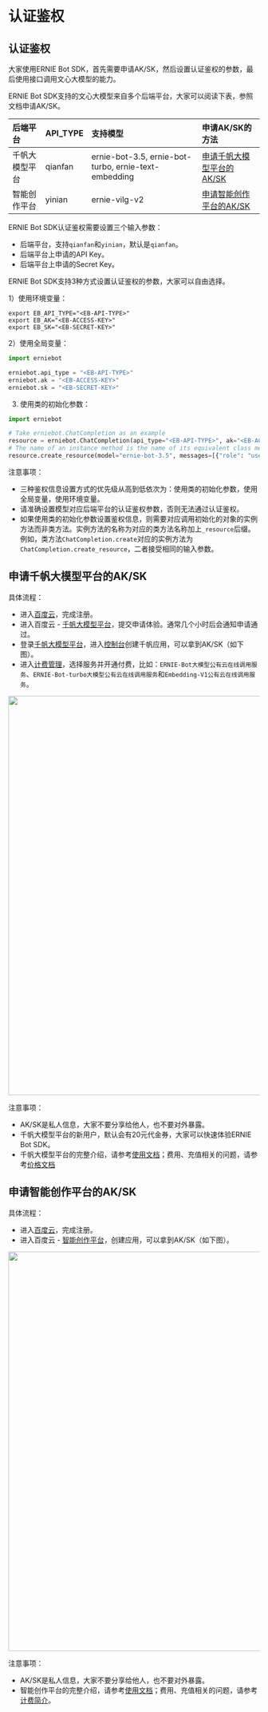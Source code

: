 # 认证鉴权

## 认证鉴权

大家使用ERNIE Bot SDK，首先需要申请AK/SK，然后设置认证鉴权的参数，最后使用接口调用文心大模型的能力。

ERNIE Bot SDK支持的文心大模型来自多个后端平台，大家可以阅读下表，参照文档申请AK/SK。

| 后端平台   |  API_TYPE  |  支持模型 | 申请AK/SK的方法 |
| :---     | :----      | :----  | :----  |
| 千帆大模型平台 | qianfan | ernie-bot-3.5, ernie-bot-turbo, ernie-text-embedding | [申请千帆大模型平台的AK/SK](#申请千帆大模型平台的aksk)
| 智能创作平台 | yinian | ernie-vilg-v2 | [申请智能创作平台的AK/SK](#申请智能创作平台的aksk)


ERNIE Bot SDK认证鉴权需要设置三个输入参数：

* 后端平台，支持`qianfan`和`yinian`，默认是`qianfan`。
* 后端平台上申请的API Key。
* 后端平台上申请的Secret Key。


ERNIE Bot SDK支持3种方式设置认证鉴权的参数，大家可以自由选择。

1）使用环境变量：
```shell
export EB_API_TYPE="<EB-API-TYPE>"
export EB_AK="<EB-ACCESS-KEY>"
export EB_SK="<EB-SECRET-KEY>"
```

2）使用全局变量：
``` {.py .copy}
import erniebot

erniebot.api_type = "<EB-API-TYPE>"
erniebot.ak = "<EB-ACCESS-KEY>"
erniebot.sk = "<EB-SECRET-KEY>"
```

3) 使用类的初始化参数：
``` {.py .copy}
import erniebot

# Take erniebot.ChatCompletion as an example
resource = erniebot.ChatCompletion(api_type="<EB-API-TYPE>", ak="<EB-ACCESS-KEY>", sk="<EB-SECRET-KEY>")
# The name of an instance method is the name of its equivalent class method plus a "_resource" suffix
resource.create_resource(model="ernie-bot-3.5", messages=[{"role": "user", "content": "你好，请介绍下你自己"}])
```

注意事项：

* 三种鉴权信息设置方式的优先级从高到低依次为：使用类的初始化参数，使用全局变量，使用环境变量。
* 请准确设置模型对应后端平台的认证鉴权参数，否则无法通过认证鉴权。
* 如果使用类的初始化参数设置鉴权信息，则需要对应调用初始化的对象的实例方法而非类方法。实例方法的名称为对应的类方法名称加上`_resource`后缀。例如，类方法`ChatCompletion.create`对应的实例方法为`ChatCompletion.create_resource`，二者接受相同的输入参数。

## 申请千帆大模型平台的AK/SK

具体流程：

* 进入[百度云](https://cloud.baidu.com/)，完成注册。
* 进入百度云 - [千帆大模型平台](https://cloud.baidu.com/product/wenxinworkshop)，提交申请体验。通常几个小时后会通知申请通过。
* 登录[千帆大模型平台](https://cloud.baidu.com/product/wenxinworkshop)，进入[控制台](https://console.bce.baidu.com/qianfan/ais/console/applicationConsole/application)创建千帆应用，可以拿到AK/SK（如下图）。
* 进入[计费管理](https://console.bce.baidu.com/qianfan/chargemanage/list)，选择服务并开通付费，比如：`ERNIE-Bot大模型公有云在线调用服务`、`ERNIE-Bot-turbo大模型公有云在线调用服务`和`Embedding-V1公有云在线调用服务`。

<div align="center">
<img src="https://user-images.githubusercontent.com/52520497/264009567-46f88a38-df70-4a79-affb-ddbf797855b1.jpeg"  width = "800" />  
</div>

注意事项：

* AK/SK是私人信息，大家不要分享给他人，也不要对外暴露。
* 千帆大模型平台的新用户，默认会有20元代金券，大家可以快速体验ERNIE Bot SDK。
* 千帆大模型平台的完整介绍，请参考[使用文档](https://cloud.baidu.com/doc/WENXINWORKSHOP/index.html)；费用、充值相关的问题，请参考[价格文档](https://cloud.baidu.com/doc/WENXINWORKSHOP/s/Blfmc9dlf)

## 申请智能创作平台的AK/SK

具体流程：

* 进入[百度云](https://cloud.baidu.com/)，完成注册。
* 进入百度云 - [智能创作平台](https://console.bce.baidu.com/ai/#/ai/intelligentwriting/app/list)，创建应用，可以拿到AK/SK（如下图）。

<div align="center">
<img src="https://user-images.githubusercontent.com/52520497/264009612-17658684-c066-44e5-8814-178214aa8155.jpeg"  width = "800" />  
</div>

注意事项：

* AK/SK是私人信息，大家不要分享给他人，也不要对外暴露。
* 智能创作平台的完整介绍，请参考[使用文档](https://ai.baidu.com/ai-doc/NLP/Uk53wndcb)；费用、充值相关的问题，请参考[计费简介](https://ai.baidu.com/ai-doc/NLP/qla2beec2)。
